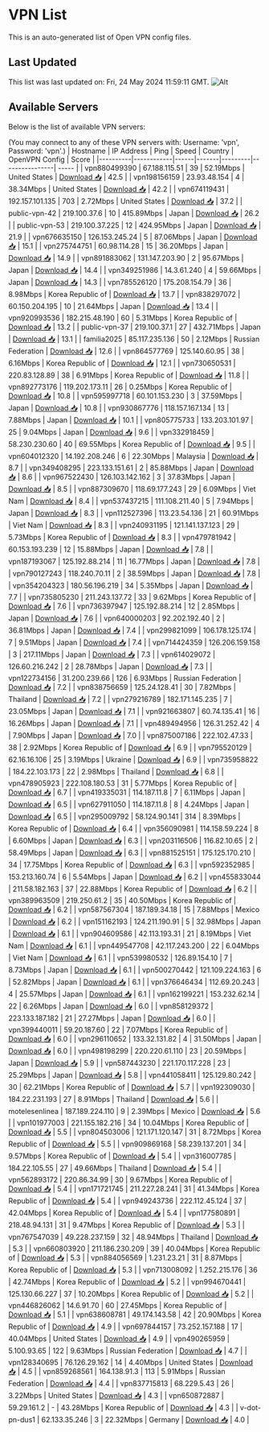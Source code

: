 # VPN List

This is an auto-generated list of Open VPN config files.

## Last Updated

This list was last updated on: Fri, 24 May 2024 11:59:11 GMT.
![Alt](https://repobeats.axiom.co/api/embed/186b98318ef1479477931607c1ad7d823f12451f.svg "Repobeats analytics image")

## Available Servers

Below is the list of available VPN servers:

(You may connect to any of these VPN servers with: Username: 'vpn', Password: 'vpn'.)
| Hostname | IP Address | Ping | Speed | Country | OpenVPN Config | Score |
|----------|------------|------|-------|---------|----------------| ----- |
| vpn880499390 | 67.188.115.51 | 39 | 52.19Mbps | United States | [Download 📥](./configs/server_0_US.ovpn) | 42.5 |
| vpn198156159 | 23.93.48.154 | 4 | 38.34Mbps | United States | [Download 📥](./configs/server_1_US.ovpn) | 42.2 |
| vpn674119431 | 192.157.101.135 | 703 | 2.72Mbps | United States | [Download 📥](./configs/server_2_US.ovpn) | 37.2 |
| public-vpn-42 | 219.100.37.6 | 10 | 415.89Mbps | Japan | [Download 📥](./configs/server_3_JP.ovpn) | 26.2 |
| public-vpn-53 | 219.100.37.225 | 12 | 424.95Mbps | Japan | [Download 📥](./configs/server_4_JP.ovpn) | 21.9 |
| vpn676635150 | 126.153.245.24 | 5 | 87.06Mbps | Japan | [Download 📥](./configs/server_5_JP.ovpn) | 15.1 |
| vpn275744751 | 60.98.114.28 | 15 | 36.20Mbps | Japan | [Download 📥](./configs/server_6_JP.ovpn) | 14.9 |
| vpn891883062 | 131.147.203.90 | 2 | 95.67Mbps | Japan | [Download 📥](./configs/server_7_JP.ovpn) | 14.4 |
| vpn349251986 | 14.3.61.240 | 4 | 59.66Mbps | Japan | [Download 📥](./configs/server_8_JP.ovpn) | 14.3 |
| vpn785526120 | 175.208.154.79 | 36 | 8.98Mbps | Korea Republic of | [Download 📥](./configs/server_9_KR.ovpn) | 13.7 |
| vpn838297072 | 60.150.204.195 | 10 | 21.64Mbps | Japan | [Download 📥](./configs/server_10_JP.ovpn) | 13.4 |
| vpn920993536 | 182.215.48.190 | 60 | 5.31Mbps | Korea Republic of | [Download 📥](./configs/server_11_KR.ovpn) | 13.2 |
| public-vpn-37 | 219.100.37.1 | 27 | 432.71Mbps | Japan | [Download 📥](./configs/server_12_JP.ovpn) | 13.1 |
| familia2025 | 85.117.235.136 | 50 | 2.12Mbps | Russian Federation | [Download 📥](./configs/server_13_RU.ovpn) | 12.6 |
| vpn864577769 | 125.140.60.95 | 38 | 6.16Mbps | Korea Republic of | [Download 📥](./configs/server_14_KR.ovpn) | 12.1 |
| vpn730650531 | 220.83.128.89 | 38 | 6.91Mbps | Korea Republic of | [Download 📥](./configs/server_15_KR.ovpn) | 11.8 |
| vpn892773176 | 119.202.173.11 | 26 | 0.25Mbps | Korea Republic of | [Download 📥](./configs/server_16_KR.ovpn) | 10.8 |
| vpn595997718 | 60.101.153.230 | 3 | 37.59Mbps | Japan | [Download 📥](./configs/server_17_JP.ovpn) | 10.8 |
| vpn930867776 | 118.157.167.134 | 13 | 7.88Mbps | Japan | [Download 📥](./configs/server_18_JP.ovpn) | 10.1 |
| vpn805775733 | 133.203.101.97 | 25 | 9.04Mbps | Japan | [Download 📥](./configs/server_19_JP.ovpn) | 9.6 |
| vpn332918459 | 58.230.230.60 | 40 | 69.55Mbps | Korea Republic of | [Download 📥](./configs/server_20_KR.ovpn) | 9.5 |
| vpn604012320 | 14.192.208.246 | 6 | 22.30Mbps | Malaysia | [Download 📥](./configs/server_21_MY.ovpn) | 8.7 |
| vpn349408295 | 223.133.151.61 | 2 | 85.88Mbps | Japan | [Download 📥](./configs/server_22_JP.ovpn) | 8.6 |
| vpn967522430 | 126.103.142.162 | 3 | 37.83Mbps | Japan | [Download 📥](./configs/server_23_JP.ovpn) | 8.5 |
| vpn887309670 | 118.69.177.243 | 29 | 6.09Mbps | Viet Nam | [Download 📥](./configs/server_24_VN.ovpn) | 8.4 |
| vpn537437215 | 111.108.211.40 | 5 | 7.94Mbps | Japan | [Download 📥](./configs/server_25_JP.ovpn) | 8.3 |
| vpn112527396 | 113.23.54.136 | 21 | 60.91Mbps | Viet Nam | [Download 📥](./configs/server_26_VN.ovpn) | 8.3 |
| vpn240931195 | 121.141.137.123 | 29 | 5.73Mbps | Korea Republic of | [Download 📥](./configs/server_27_KR.ovpn) | 8.3 |
| vpn479781942 | 60.153.193.239 | 12 | 15.88Mbps | Japan | [Download 📥](./configs/server_28_JP.ovpn) | 7.8 |
| vpn187193067 | 125.192.88.214 | 11 | 16.77Mbps | Japan | [Download 📥](./configs/server_29_JP.ovpn) | 7.8 |
| vpn790127243 | 118.240.70.11 | 2 | 38.59Mbps | Japan | [Download 📥](./configs/server_30_JP.ovpn) | 7.8 |
| vpn354204323 | 180.56.196.219 | 34 | 5.35Mbps | Japan | [Download 📥](./configs/server_31_JP.ovpn) | 7.7 |
| vpn735805230 | 211.243.137.72 | 33 | 9.62Mbps | Korea Republic of | [Download 📥](./configs/server_32_KR.ovpn) | 7.6 |
| vpn736397947 | 125.192.88.214 | 12 | 2.85Mbps | Japan | [Download 📥](./configs/server_33_JP.ovpn) | 7.6 |
| vpn640000203 | 92.202.192.40 | 2 | 36.81Mbps | Japan | [Download 📥](./configs/server_34_JP.ovpn) | 7.4 |
| vpn299821099 | 106.178.125.174 | 7 | 9.51Mbps | Japan | [Download 📥](./configs/server_35_JP.ovpn) | 7.4 |
| vpn714424359 | 126.206.159.158 | 3 | 217.11Mbps | Japan | [Download 📥](./configs/server_36_JP.ovpn) | 7.3 |
| vpn614029072 | 126.60.216.242 | 2 | 28.78Mbps | Japan | [Download 📥](./configs/server_37_JP.ovpn) | 7.3 |
| vpn122734156 | 31.200.239.66 | 126 | 6.93Mbps | Russian Federation | [Download 📥](./configs/server_38_RU.ovpn) | 7.2 |
| vpn838756659 | 125.24.128.41 | 30 | 7.82Mbps | Thailand | [Download 📥](./configs/server_39_TH.ovpn) | 7.2 |
| vpn279216789 | 182.171.145.235 | 7 | 23.05Mbps | Japan | [Download 📥](./configs/server_40_JP.ovpn) | 7.1 |
| vpn921663807 | 60.74.135.41 | 16 | 16.26Mbps | Japan | [Download 📥](./configs/server_41_JP.ovpn) | 7.1 |
| vpn489494956 | 126.31.252.42 | 4 | 7.90Mbps | Japan | [Download 📥](./configs/server_42_JP.ovpn) | 7.0 |
| vpn875007186 | 222.102.47.33 | 38 | 2.92Mbps | Korea Republic of | [Download 📥](./configs/server_43_KR.ovpn) | 6.9 |
| vpn795520129 | 62.16.16.106 | 25 | 3.19Mbps | Ukraine | [Download 📥](./configs/server_44_UA.ovpn) | 6.9 |
| vpn735958822 | 184.22.103.173 | 22 | 2.98Mbps | Thailand | [Download 📥](./configs/server_45_TH.ovpn) | 6.8 |
| vpn478905923 | 222.108.180.53 | 31 | 5.77Mbps | Korea Republic of | [Download 📥](./configs/server_46_KR.ovpn) | 6.7 |
| vpn419335031 | 114.187.11.8 | 7 | 6.11Mbps | Japan | [Download 📥](./configs/server_47_JP.ovpn) | 6.5 |
| vpn627911050 | 114.187.11.8 | 8 | 4.24Mbps | Japan | [Download 📥](./configs/server_48_JP.ovpn) | 6.5 |
| vpn295009792 | 58.124.90.141 | 314 | 8.39Mbps | Korea Republic of | [Download 📥](./configs/server_49_KR.ovpn) | 6.4 |
| vpn356090981 | 114.158.59.224 | 8 | 6.60Mbps | Japan | [Download 📥](./configs/server_50_JP.ovpn) | 6.3 |
| vpn203116506 | 116.82.10.65 | 2 | 58.49Mbps | Japan | [Download 📥](./configs/server_51_JP.ovpn) | 6.3 |
| vpn881525151 | 175.125.170.210 | 34 | 17.75Mbps | Korea Republic of | [Download 📥](./configs/server_52_KR.ovpn) | 6.3 |
| vpn592352985 | 153.213.160.74 | 6 | 5.54Mbps | Japan | [Download 📥](./configs/server_53_JP.ovpn) | 6.2 |
| vpn455833044 | 211.58.182.163 | 37 | 22.88Mbps | Korea Republic of | [Download 📥](./configs/server_54_KR.ovpn) | 6.2 |
| vpn389963509 | 219.250.61.2 | 35 | 40.50Mbps | Korea Republic of | [Download 📥](./configs/server_55_KR.ovpn) | 6.2 |
| vpn587567304 | 187.189.34.18 | 15 | 7.88Mbps | Mexico | [Download 📥](./configs/server_56_MX.ovpn) | 6.2 |
| vpn151162193 | 124.211.190.91 | 5 | 32.98Mbps | Japan | [Download 📥](./configs/server_57_JP.ovpn) | 6.1 |
| vpn904609586 | 42.113.193.31 | 21 | 8.19Mbps | Viet Nam | [Download 📥](./configs/server_58_VN.ovpn) | 6.1 |
| vpn449547708 | 42.117.243.200 | 22 | 6.04Mbps | Viet Nam | [Download 📥](./configs/server_59_VN.ovpn) | 6.1 |
| vpn539980532 | 126.89.154.10 | 7 | 8.73Mbps | Japan | [Download 📥](./configs/server_60_JP.ovpn) | 6.1 |
| vpn500270442 | 121.109.224.163 | 6 | 52.82Mbps | Japan | [Download 📥](./configs/server_61_JP.ovpn) | 6.1 |
| vpn376646434 | 112.69.20.243 | 4 | 25.57Mbps | Japan | [Download 📥](./configs/server_62_JP.ovpn) | 6.1 |
| vpn162199221 | 153.232.62.14 | 22 | 6.26Mbps | Japan | [Download 📥](./configs/server_63_JP.ovpn) | 6.0 |
| vpn858129372 | 223.133.187.182 | 21 | 27.27Mbps | Japan | [Download 📥](./configs/server_64_JP.ovpn) | 6.0 |
| vpn399440011 | 59.20.187.60 | 22 | 7.07Mbps | Korea Republic of | [Download 📥](./configs/server_65_KR.ovpn) | 6.0 |
| vpn296110652 | 133.32.131.82 | 4 | 31.50Mbps | Japan | [Download 📥](./configs/server_66_JP.ovpn) | 6.0 |
| vpn498198299 | 220.220.61.110 | 23 | 20.59Mbps | Japan | [Download 📥](./configs/server_67_JP.ovpn) | 5.9 |
| vpn587443230 | 221.170.117.228 | 23 | 25.29Mbps | Japan | [Download 📥](./configs/server_68_JP.ovpn) | 5.8 |
| vpn441058411 | 125.129.80.242 | 30 | 62.21Mbps | Korea Republic of | [Download 📥](./configs/server_69_KR.ovpn) | 5.7 |
| vpn192309030 | 184.22.231.193 | 27 | 8.91Mbps | Thailand | [Download 📥](./configs/server_70_TH.ovpn) | 5.6 |
| motelesenlinea | 187.189.224.110 | 9 | 2.39Mbps | Mexico | [Download 📥](./configs/server_71_MX.ovpn) | 5.6 |
| vpn101977003 | 221.155.182.216 | 34 | 10.04Mbps | Korea Republic of | [Download 📥](./configs/server_72_KR.ovpn) | 5.5 |
| vpn804503006 | 121.171.120.147 | 31 | 8.72Mbps | Korea Republic of | [Download 📥](./configs/server_73_KR.ovpn) | 5.5 |
| vpn909869168 | 58.239.137.201 | 34 | 9.57Mbps | Korea Republic of | [Download 📥](./configs/server_74_KR.ovpn) | 5.4 |
| vpn316007785 | 184.22.105.55 | 27 | 49.66Mbps | Thailand | [Download 📥](./configs/server_75_TH.ovpn) | 5.4 |
| vpn562893172 | 220.86.34.99 | 30 | 9.67Mbps | Korea Republic of | [Download 📥](./configs/server_76_KR.ovpn) | 5.4 |
| vpn171721745 | 211.227.28.241 | 31 | 41.34Mbps | Korea Republic of | [Download 📥](./configs/server_77_KR.ovpn) | 5.4 |
| vpn949243736 | 222.112.45.124 | 37 | 42.04Mbps | Korea Republic of | [Download 📥](./configs/server_78_KR.ovpn) | 5.4 |
| vpn177580891 | 218.48.94.131 | 31 | 9.47Mbps | Korea Republic of | [Download 📥](./configs/server_79_KR.ovpn) | 5.3 |
| vpn767547039 | 49.228.237.159 | 32 | 48.94Mbps | Thailand | [Download 📥](./configs/server_80_TH.ovpn) | 5.3 |
| vpn660803920 | 211.186.230.209 | 39 | 40.04Mbps | Korea Republic of | [Download 📥](./configs/server_81_KR.ovpn) | 5.3 |
| vpn884056569 | 1.231.23.21 | 31 | 8.87Mbps | Korea Republic of | [Download 📥](./configs/server_82_KR.ovpn) | 5.3 |
| vpn713008092 | 1.252.215.176 | 36 | 42.74Mbps | Korea Republic of | [Download 📥](./configs/server_83_KR.ovpn) | 5.2 |
| vpn994670441 | 125.130.66.227 | 37 | 10.20Mbps | Korea Republic of | [Download 📥](./configs/server_84_KR.ovpn) | 5.2 |
| vpn446826062 | 14.6.91.70 | 60 | 27.45Mbps | Korea Republic of | [Download 📥](./configs/server_85_KR.ovpn) | 5.1 |
| vpn638608781 | 49.174.143.58 | 42 | 20.90Mbps | Korea Republic of | [Download 📥](./configs/server_86_KR.ovpn) | 4.9 |
| vpn697844157 | 73.252.157.188 | 17 | 40.04Mbps | United States | [Download 📥](./configs/server_87_US.ovpn) | 4.9 |
| vpn490265959 | 5.100.93.65 | 122 | 9.63Mbps | Russian Federation | [Download 📥](./configs/server_88_RU.ovpn) | 4.7 |
| vpn128340695 | 76.126.29.162 | 14 | 4.40Mbps | United States | [Download 📥](./configs/server_89_US.ovpn) | 4.5 |
| vpn859268561 | 164.138.91.3 | 113 | 5.91Mbps | Russian Federation | [Download 📥](./configs/server_90_RU.ovpn) | 4.4 |
| vpn837715813 | 68.229.5.43 | 26 | 3.22Mbps | United States | [Download 📥](./configs/server_91_US.ovpn) | 4.3 |
| vpn650872887 | 59.29.161.2 | - | 43.28Mbps | Korea Republic of | [Download 📥](./configs/server_92_KR.ovpn) | 4.3 |
| v-dot-pn-dus1 | 62.133.35.246 | 3 | 22.32Mbps | Germany | [Download 📥](./configs/server_93_DE.ovpn) | 4.0 |
